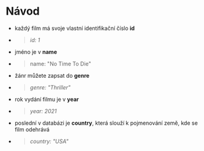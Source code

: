 # Návod

- každý film má svoje vlastní identifikační číslo **id** 
- > *id: 1*
- jméno je v **name** 
- > name: "No Time To Die"
- žánr můžete zapsat do **genre** 
- > *genre: "Thriller"*
- rok vydání filmu je v **year**
- > *year: 2021*
- poslední v databázi je **country**, která slouží k pojmenování země, kde se film odehrává 
- > *country: "USA"*
